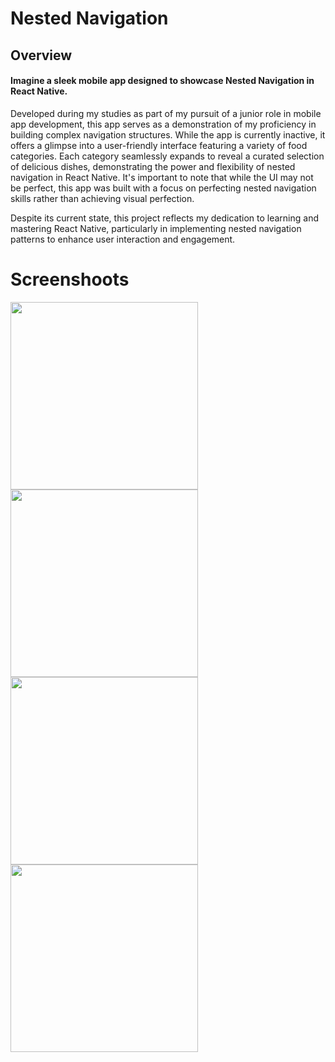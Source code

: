 # Nested Navigation

## Overview

#### Imagine a sleek mobile app designed to showcase Nested Navigation in React Native. 
Developed during my studies as part of my pursuit of a junior role in mobile app development, this app serves as a demonstration of my proficiency in building complex navigation structures. While the app is currently inactive,
it offers a glimpse into a user-friendly interface featuring a variety of food categories.
Each category seamlessly expands to reveal a curated selection of delicious dishes, demonstrating the power and flexibility of nested navigation in React Native.
It's important to note that while the UI may not be perfect, this app was built with a focus on perfecting nested navigation skills rather than achieving visual perfection. 

Despite its current state, this project reflects my dedication to learning and mastering React Native, particularly in implementing nested navigation patterns 
to enhance user interaction and engagement.

# Screenshoots

<img src='https://github.com/flmm87/Nested-navigation/assets/116169576/6cfa9e71-3668-42b4-a8ee-5b5732148c5e' width='300'/> <img src='https://github.com/flmm87/Nested-navigation/assets/116169576/6d1590dc-79a8-48f0-8ee5-c96a29445a92' width='300'/> <img src='https://github.com/flmm87/Nested-navigation/assets/116169576/1805513d-b574-4477-97ac-ae7c45de5d8c' width='300'/> <img src='https://github.com/flmm87/Nested-navigation/assets/116169576/305e4158-7db2-4f16-b7bd-5e4747a5a534' width='300'/>
